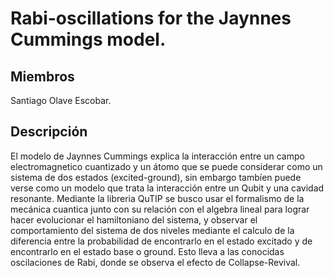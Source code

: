 # Rabi-oscillations for the Jaynnes Cummings model.

## Miembros 

Santiago Olave Escobar. 

## Descripción

El modelo de Jaynnes Cummings explica la interacción entre un campo electromagnetico cuantizado y un átomo que se puede considerar como un sistema de dos estados (excited-ground), sin embargo tambíen puede verse como un modelo que trata la interacción entre un Qubit y una cavidad resonante. Mediante la libreria QuTIP se busco usar el formalismo de la mecánica cuantica junto con su relación con el algebra lineal para lograr hacer evolucionar el hamiltoniano del sistema, y observar el comportamiento del sistema de dos niveles mediante el calculo de la diferencia entre la probabilidad de encontrarlo en el estado excitado y de encontrarlo en el estado base o ground. Esto lleva a las conocidas oscilaciones de Rabi, donde se observa el efecto de Collapse-Revival.

